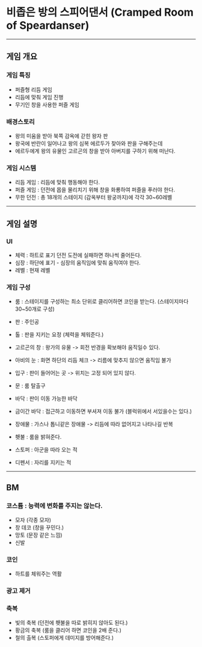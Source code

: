 # 비좁은 방의 스피어댄서 (Cramped Room of Speardanser)
---
## 게임 개요
### 게임 특징
- 퍼즐형 리듬 게임
- 리듬에 맞춰 게임 진행
- 무기인 창을 사용한 퍼즐 게임

### 배경스토리
- 왕의 미움을 받아 북쪽 감옥에 갇힌 왕자 판
- 왕국에 반란이 일어나고 왕의 심복 에르두가 찾아와 판을 구해주는데 
- 에르두에게 왕의 유물인 고르곤의 창을 받아 아버지를 구하기 위해 떠난다.  

### 게임 시스템
- 리듬 게임 : 리듬에 맞춰 행동해야 한다.  
- 퍼즐 게임 : 던전에 몹을 물리치기 위해 창을 화룡하여 퍼즐을 푸러야 한다.
- 무한 던전 : 총 18개의 스테이지 (감옥부터 왕궁까지)에 각각 30~60레벨  
---
## 게임 설명
### UI
- 체력 : 하트로 표기 던전 도전에 실패하면 하나씩 줄어든다.
- 심장 : 하단에 표기 - 심장의 움직임에 맞춰 움직여야 한다.
- 레벨 : 현재 레벨  

### 게임 구성
- 룸 : 스테이지를 구성하는 최소 단위로 클리어하면 코인을 받는다. (스테이지마다 30~50개로 구성)
- 판 : 주인공 
- 톨 : 판을 지키는 요정 (체력을 체워준다.)
- 고르곤의 창 : 왕가의 유물 -> 회전 반경을 확보해야 움직일수 있다. 

- 아비의 눈 : 화면 하단의 리듬 체크 -> 리름에 맞추지 않으면 움직임 불가
- 입구 : 판이 들어어는 곳 -> 위치는 고정 되어 있지 않다. 
- 문 : 룸 탈출구
- 바닥 : 판이 이동 가능한 바닥
- 금이간 바닥 : 접근하고 이동하면 부셔져 이동 불가 (블럭위에서 서있을수는 있다.)
- 장애물 : 가스나 톱니같은 장애물 -> 리듬에 따라 없어지고 나타나길 반복
- 횃불 : 룸을 밝혀준다.  

- 스토퍼 : 아군을 따라 오는 적
- 디펜서 : 자리를 지키는 적
---
## BM
### 코스튬 : 능력에 변화를 주지는 않는다.
- 모자 (각종 모자)
- 창 데코 (창을 꾸민다.)
- 망토 (문장 같은 느낌)
- 신발 

### 코인
- 하트를 체워주는 역활 

### 광고 제거 
### 축복
- 빛의 축복 (던전에 횃불을 따로 밝히지 않아도 된다.)
- 황금의 축복 (룸을 클리어 하면 코인을 2배 준다.)
- 철의 출복 (스토퍼에게 데미지를 방어해준다.)


